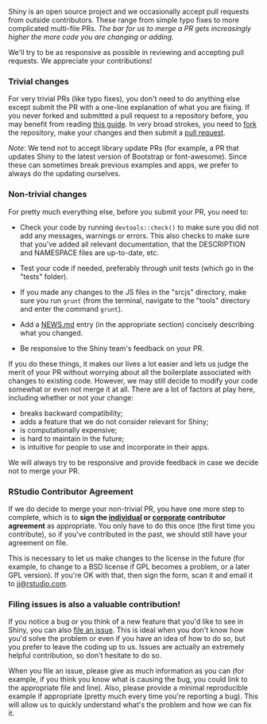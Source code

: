
Shiny is an open source project and we occasionally accept pull requests from outside contributors. These range from simple typo fixes to more complicated multi-file PRs. *The bar for us to merge a PR gets increasingly higher the more code you are changing or adding.*

We'll try to be as responsive as possible in reviewing and accepting pull requests. We appreciate your contributions!

### Trivial changes
For very trivial PRs (like typo fixes), you don't need to do anything else except submit the PR with a one-line explanation of what you are fixing. If you never forked and submitted a pull request to a repository before, you may benefit from reading [this guide](https://gist.github.com/Chaser324/ce0505fbed06b947d962). In very broad strokes, you need to [fork](https://github.com/rstudio/shiny/fork) the repository, make your changes and then submit a [pull request](https://help.github.com/articles/about-pull-requests/).

*Note*: We tend not to accept library update PRs (for example, a PR that updates Shiny to the latest version of Bootstrap or font-awesome). Since these can sometimes break previous examples and apps, we prefer to always do the updating ourselves.

### Non-trivial changes
For pretty much everything else, before you submit your PR, you need to:

- Check your code by running `devtools::check()` to make sure you did not add any messages, warnings or errors. This also checks to make sure that you've added all relevant documentation, that the DESCRIPTION and NAMESPACE files are up-to-date, etc.

- Test your code if needed, preferably through unit tests (which go in the "tests" folder).

- If you made any changes to the JS files in the "srcjs" directory, make sure you run `grunt` (from the terminal, navigate to the "tools" directory and enter the command `grunt`).

- Add a [NEWS.md](https://github.com/rstudio/shiny/blob/master/NEWS.md) entry (in the appropriate section) concisely describing what you changed.

- Be responsive to the Shiny team's feedback on your PR.

If you do these things, it makes our lives a lot easier and lets us judge the merit of your PR without worrying about all the boilerplate associated with changes to existing code. However, we may still decide to modify your code somewhat or even not merge it at all. There are a lot of factors at play here, including whether or not your change:

- breaks backward compatibility;
- adds a feature that we do not consider relevant for Shiny;
- is computationally expensive;
- is hard to maintain in the future;
- is intuitive for people to use and incorporate in their apps.

We will always try to be responsive and provide feedback in case we decide not to merge your PR. 

### RStudio Contributor Agreement
If we do decide to merge your non-trivial PR, you have one more step to complete, which is to **sign the [individual](http://www.rstudio.com/wp-content/uploads/2014/06/RStudioIndividualContributorAgreement.pdf) or [corporate](http://www.rstudio.com/wp-content/uploads/2014/06/RStudioCorporateContributorAgreement.pdf) contributor agreement** as appropriate. You only have to do this once (the first time you contribute), so if you've contributed in the past, we should still have your agreement on file.

This is necessary to let us make changes to the license in the future (for example, to change to a BSD license if GPL becomes a problem, or a later GPL version). If you're OK with that, then sign the form, scan it and email it to jj@rstudio.com.

### Filing issues is also a valuable contribution!
If you notice a bug or you think of a new feature that you'd like to see in Shiny, you can also [file an issue](https://github.com/rstudio/shiny/issues/new). This is ideal when you don't know how you'd solve the problem or even if you have an idea of how to do so, but you prefer to leave the coding up to us. Issues are actually an extremely helpful contribution, so don't hesitate to do so.

When you file an issue, please give as much information as you can (for example, if you think you know what is causing the bug, you could link to the appropriate file and line). Also, please provide a minimal reproducible example if appropriate (pretty much every time you're reporting a bug). This will allow us to quickly understand what's the problem and how we can fix it.
